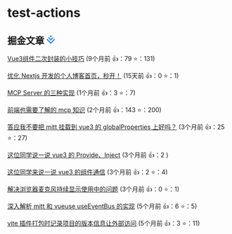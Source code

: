 # test-actions

<!-- juejin-posts start -->
## 掘金文章 <img src='https://raw.githubusercontent.com/vaebe/juejin-posts-action/main/assets/juejin.svg' alt='juejin' width='20' height='20'/>

[Vue3组件二次封装的小技巧](https://juejin.cn/post/7413194176006324275) (9个月前 👍：79 ⭐：131)

[优化 Nextjs 开发的个人博客首页，秒开！](https://juejin.cn/post/7513781200416391218) (15天前 👍：0 ⭐：1)

[MCP Server 的三种实现](https://juejin.cn/post/7505325778222530611) (1个月前 👍：3 ⭐：7)

[前端也需要了解的 mcp 知识](https://juejin.cn/post/7495598591488016394) (2个月前 👍：143 ⭐：200)

[答应我不要把 mitt 挂载到 vue3 的 globalProperties 上好吗？](https://juejin.cn/post/7484705232904814618) (3个月前 👍：25 ⭐：27)

[这位同学说一说 vue3 的 Provide、Inject](https://juejin.cn/post/7480514589253468169) (3个月前 👍：2 )

[这位同学来说一说 vue3 的组件通信](https://juejin.cn/post/7480081951517900800) (3个月前 👍：2 ⭐：4)

[解决浏览器麦克风持续显示使用中的问题](https://juejin.cn/post/7476977628777431092) (3个月前 👍：0 ⭐：1)

[深入解析 mitt 和 vueuse useEventBus 的实现](https://juejin.cn/post/7457228085830778895) (5个月前 👍：6 ⭐：5)

[vite 插件打包时记录项目的版本信息让外部访问](https://juejin.cn/post/7456809080344133667) (5个月前 👍：3 ⭐：11)
<!-- juejin-posts end -->
